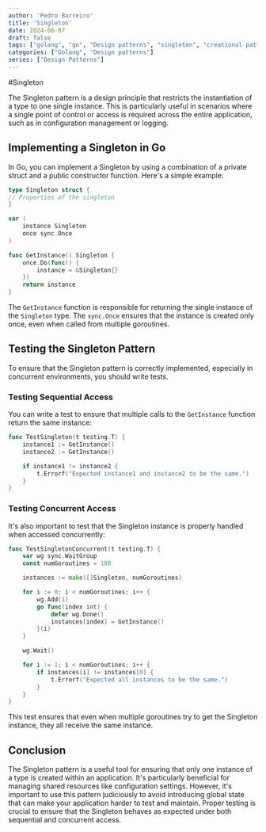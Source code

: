 ```yaml
---
author: 'Pedro Barreiro'
title: 'Singleton'
date: 2024-06-07
draft: false
tags: ["golang", "go", "Design patterns", "singleton", "creational pattern"]
categories: ["Golang", "Design patterns"]
series: ["Design Patterns"]
---
```


#Singleton

The Singleton pattern is a design principle that restricts the instantiation of a type to one single instance. This is particularly useful in scenarios where a single point of control or access is required across the entire application, such as in configuration management or logging.

## Implementing a Singleton in Go

In Go, you can implement a Singleton by using a combination of a private struct and a public constructor function. Here's a simple example:

```go
type Singleton struct {
// Properties of the singleton
}

var (
    instance Singleton
    once sync.Once
)

func GetInstance() Singleton {
    once.Do(func() {
        instance = &Singleton{}
    })
    return instance
}
```

The `GetInstance` function is responsible for returning the single instance of the `Singleton` type. The `sync.Once` ensures that the instance is created only once, even when called from multiple goroutines.

## Testing the Singleton Pattern

To ensure that the Singleton pattern is correctly implemented, especially in concurrent environments, you should write tests.

### Testing Sequential Access

You can write a test to ensure that multiple calls to the `GetInstance` function return the same instance:

```go
func TestSingleton(t testing.T) {
    instance1 := GetInstance()
    instance2 := GetInstance()

    if instance1 != instance2 {
        t.Errorf("Expected instance1 and instance2 to be the same.")
    }
}
```

### Testing Concurrent Access

It's also important to test that the Singleton instance is properly handled when accessed concurrently:

```go
func TestSingletonConcurrent(t testing.T) {
    var wg sync.WaitGroup
    const numGoroutines = 100

    instances := make([]Singleton, numGoroutines)

    for i := 0; i < numGoroutines; i++ {
        wg.Add(1)
        go func(index int) {
            defer wg.Done()
            instances[index] = GetInstance()
        }(i)
    }

    wg.Wait()

    for i := 1; i < numGoroutines; i++ {
        if instances[i] != instances[0] {
            t.Errorf("Expected all instances to be the same.")
        }
    }
}
```

This test ensures that even when multiple goroutines try to get the Singleton instance, they all receive the same instance.

## Conclusion

The Singleton pattern is a useful tool for ensuring that only one instance of a type is created within an application. It's particularly beneficial for managing shared resources like configuration settings. However, it's important to use this pattern judiciously to avoid introducing global state that can make your application harder to test and maintain. Proper testing is crucial to ensure that the Singleton behaves as expected under both sequential and concurrent access.